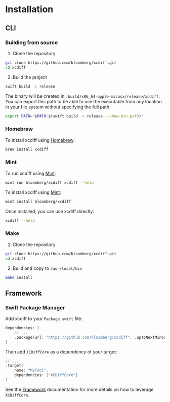 # Installation

## CLI

### Building from source

1. Clone the repository
```sh
git clone https://github.com/bloomberg/xcdiff.git
cd xcdiff
```

2. Build the project
```sh
swift build -c release
```

The binary will be created in `.build/x86_64-apple-macosx/release/xcdiff`. You can export this path to be able to use the executable from any location in your file system without specifying the full path.

```sh
export PATH="$PATH:$(swift build -c release --show-bin-path)"
```

### Homebrew

To install xcdiff using [Homebrew](https://brew.sh):

```sh
brew install xcdiff
```

### Mint

To run xcdiff using [Mint](https://github.com/yonaskolb/Mint):

```sh
mint run bloomberg/xcdiff xcdiff --help
```

To install xcdiff using [Mint](https://github.com/yonaskolb/Mint):

```sh
mint install bloomberg/xcdiff
```

Once installed, you can use xcdiff directly:

```sh
xcdiff --help
```

### Make

1. Clone the repository
```sh
git clone https://github.com/bloomberg/xcdiff.git
cd xcdiff
```

2. Build and copy to `/usr/local/bin`
```sh
make install
```

## Framework

### Swift Package Manager

Add xcdiff to your `Package.swift` file:

```swift
dependencies: [
    // ...
    .package(url: "https://github.com/bloomberg/xcdiff", .upToNextMinor(from: "0.11.0")),
]
```

Then add `XCDiffCore` as a dependency of your target:

```swift
// ...
.target(
    name: "MyTool",
    dependencies: ["XCDiffCore"]
)
```

See the [Framework](Framework.md) documentation for more details on how to leverage `XCDiffCore`.
